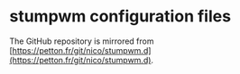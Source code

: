 # stumpwm configuration files

The GitHub repository is mirrored from [https://petton.fr/git/nico/stumpwm.d](https://petton.fr/git/nico/stumpwm.d).
